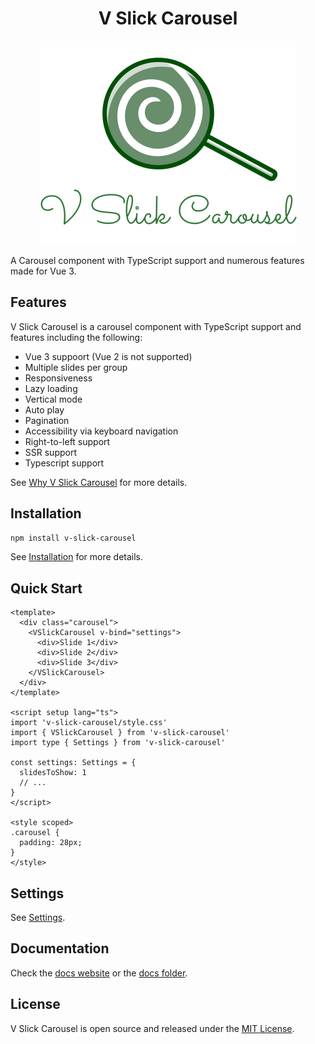 <div align="center">
<h1>V Slick Carousel</h1>
<img src="https://github.com/ctfdavis/v-slick-carousel/blob/main/packages/docs/public/logo.svg" alt="V Slick Carousel" />
</div>

A Carousel component with TypeScript support and numerous features made for Vue 3.

## Features

V Slick Carousel is a carousel component with TypeScript support and features including the following:

- Vue 3 suppoort (Vue 2 is not supported)
- Multiple slides per group
- Responsiveness
- Lazy loading
- Vertical mode
- Auto play
- Pagination
- Accessibility via keyboard navigation
- Right-to-left support
- SSR support
- Typescript support

See [Why V Slick Carousel](https://github.com/ctfdavis/v-slick-carousel/blob/main/packages/docs/guide/why-v-slick-carousel.md) for more details.

## Installation

```bash
npm install v-slick-carousel
```

See [Installation](https://github.com/ctfdavis/v-slick-carousel/blob/main/packages/docs/guide/installation.md) for more details.

## Quick Start

```vue
<template>
  <div class="carousel">
    <VSlickCarousel v-bind="settings">
      <div>Slide 1</div>
      <div>Slide 2</div>
      <div>Slide 3</div>
    </VSlickCarousel>
  </div>
</template>

<script setup lang="ts">
import 'v-slick-carousel/style.css'
import { VSlickCarousel } from 'v-slick-carousel'
import type { Settings } from 'v-slick-carousel'

const settings: Settings = {
  slidesToShow: 1
  // ...
}
</script>

<style scoped>
.carousel {
  padding: 28px;
}
</style>
```

## Settings

See [Settings](https://github.com/ctfdavis/v-slick-carousel/blob/main/packages/docs/guide/settings.md).

## Documentation

Check the [docs website](https://ctfdavis.github.io/v-slick-carousel/) or the [docs folder](https://github.com/ctfdavis/v-slick-carousel/tree/main/packages/docs).

## License

V Slick Carousel is open source and released under the [MIT License](https://github.com/ctfdavis/v-slick-carousel/blob/main/LICENSE).
